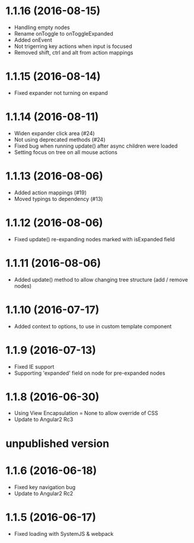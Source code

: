 <a name="1.1.16"></a>
# 1.1.16 (2016-08-15)
* Handling empty nodes
* Rename onToggle to onToggleExpanded
* Added onEvent
* Not trigerring key actions when input is focused
* Removed shift, ctrl and alt from action mappings

<a name="1.1.15"></a>
# 1.1.15 (2016-08-14)
* Fixed expander not turning on expand

<a name="1.1.14"></a>
# 1.1.14 (2016-08-11)
* Widen expander click area (#24)
* Not using deprecated methods (#24)
* Fixed bug when running update() after async children were loaded
* Setting focus on tree on all mouse actions

<a name="1.1.13"></a>
# 1.1.13 (2016-08-06)
* Added action mappings (#19)
* Moved typings to dependency (#13)

<a name="1.1.12"></a>
# 1.1.12 (2016-08-06)
* Fixed update() re-expanding nodes marked with isExpanded field

<a name="1.1.11"></a>
# 1.1.11 (2016-08-06)
* Added update() method to allow changing tree structure (add / remove nodes)

<a name="1.1.10"></a>
# 1.1.10 (2016-07-17)
* Added context to options, to use in custom template component

<a name="1.1.9"></a>
# 1.1.9 (2016-07-13)
* Fixed IE support
* Supporting 'expanded' field on node for pre-expanded nodes

<a name="1.1.8"></a>
# 1.1.8 (2016-06-30)
* Using View Encapsulation = None to allow override of CSS
* Update to Angular2 Rc3

<a name="1.1.7"></a>
# unpublished version

<a name="1.1.6"></a>
# 1.1.6 (2016-06-18)
* Fixed key navigation bug
* Update to Angular2 Rc2

<a name="1.1.5"></a>
# 1.1.5 (2016-06-17)
* Fixed loading with SystemJS & webpack
